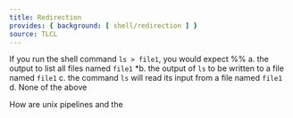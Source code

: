 ```yaml
---
title: Redirection
provides: { background: [ shell/redirection ] }
source: TLCL
---
```


If you run the shell command `ls > file1`, you would expect
%%
a. the output to list all files named `file1`
*b. the output of `ls` to be written to a file named `file1`
c. the command `ls` will read its input from a file named `file1`
d. None of the above

How are unix pipelines and the 
